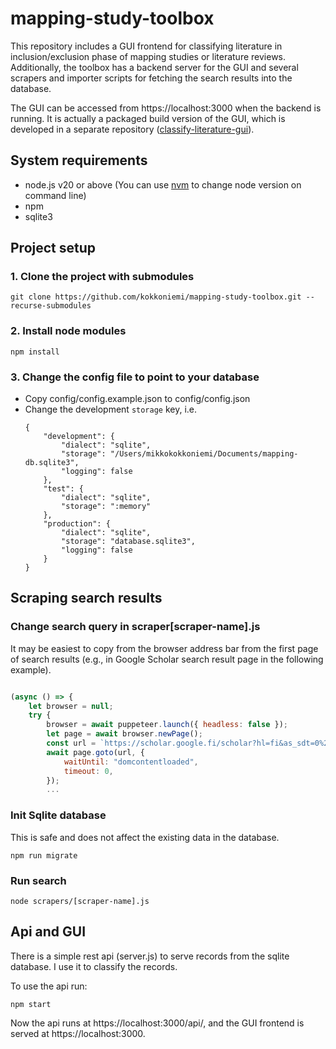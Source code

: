 # mapping-study-toolbox

This repository includes a GUI frontend for classifying literature in inclusion/exclusion phase of mapping studies or literature reviews. Additionally, the toolbox has a backend server for the GUI and several scrapers and importer scripts for fetching the search results into the database.

The GUI can be accessed from https://localhost:3000 when the backend is running. It is actually a packaged build version of the GUI, which is developed in a separate repository ([classify-literature-gui](https://github.com/kokkoniemi/classify-literature-gui)).

## System requirements

- node.js v20 or above (You can use [nvm](https://github.com/nvm-sh/nvm) to change node version on command line)
- npm
- sqlite3

## Project setup
### 1. Clone the project with submodules
```
git clone https://github.com/kokkoniemi/mapping-study-toolbox.git --recurse-submodules
```
### 2. Install node modules
```
npm install
```

### 3. Change the config file to point to your database
- Copy config/config.example.json to config/config.json
- Change the development `storage` key, i.e.
    ```
    {
        "development": {
            "dialect": "sqlite",
            "storage": "/Users/mikkokokkoniemi/Documents/mapping-db.sqlite3",
            "logging": false
        },
        "test": {
            "dialect": "sqlite",
            "storage": ":memory"
        },
        "production": {
            "dialect": "sqlite",
            "storage": "database.sqlite3",
            "logging": false
        }
    }
    ```

## Scraping search results

### Change search query in scraper[scraper-name].js

It may be easiest to copy from the browser address bar from the first page of search results (e.g., in Google Scholar search result page in the following example).

```javascript

(async () => {
    let browser = null;
    try {
        browser = await puppeteer.launch({ headless: false });
        let page = await browser.newPage();
        const url = `https://scholar.google.fi/scholar?hl=fi&as_sdt=0%2C5&q=%22programming+language%22+%28intitle%3Ahermeneutics+OR+intitle%3Ahermeneutical+OR+intitle%3A%22literature+review%22+OR+intitle%3A%22meta-analysis%22+OR+intitle%3A%22meta-analytical%22+OR+intitle%3Aphenomenological+OR+intitle%3Aphenomenology%29&btnG=`;
        await page.goto(url, {
            waitUntil: "domcontentloaded",
            timeout: 0,
        });
        ...
```

### Init Sqlite database
This is safe and does not affect the existing data in the database.
```
npm run migrate
```

### Run search
```
node scrapers/[scraper-name].js
```

## Api and GUI

There is a simple rest api (server.js) to serve records from the sqlite database. I use it to classify the records.

To use the api run:
```shell
npm start
```

Now the api runs at https://localhost:3000/api/, and the GUI frontend is served at https://localhost:3000.
